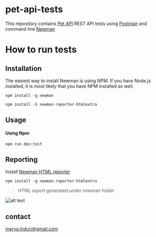 # pet-api-tests

This repository contains [Pet API](https://petstore.swagger.io/#/) REST API tests using [Postman](https://www.postman.com/) and command line [Newman](https://github.com/postmanlabs/newman)

# How to run tests

## Installation
The easiest way to install Newman is using NPM. If you have Node.js installed, it is most likely that you have NPM installed as well.   

```npm install -g newman``` 

```npm install -S newman-reporter-htmlextra```

## Usage

#### Using Npm

```npm run dev:test```

## Reporting

Install [Newman HTML reporter](https://www.npmjs.com/package/newman-reporter-htmlextra)

```npm install -g newman-reporter-htmlextra```

> HTML report generated under newman folder

![alt text](docs/newman-report.png)


## contact
[marya.induri@gmail.com](marya.induri@gmail.com)